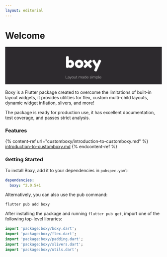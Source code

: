 ```yaml
---
layout: editorial
---
```


# Welcome



![](<.gitbook/assets/zncIM (1).png>)

Boxy is a Flutter package created to overcome the limitations of built-in layout widgets, it provides utilities for flex, custom multi-child layouts, dynamic widget inflation, slivers, and more!

The package is ready for production use, it has excellent documentation, test coverage, and passes strict analysis.

### Features

{% content-ref url="customboxy/introduction-to-customboxy.md" %}
[introduction-to-customboxy.md](customboxy/introduction-to-customboxy.md)
{% endcontent-ref %}

### Getting Started

To install Boxy, add it to your dependencies in `pubspec.yaml`:

```yaml
dependencies:
  boxy: ^2.0.5+1
```

Alternatively, you can also use the pub command:

```
flutter pub add boxy
```

After installing the package and running `flutter pub get`, import one of the following top-level libraries:

```dart
import 'package:boxy/boxy.dart';
import 'package:boxy/flex.dart';
import 'package:boxy/padding.dart';
import 'package:boxy/slivers.dart';
import 'package:boxy/utils.dart';
```
